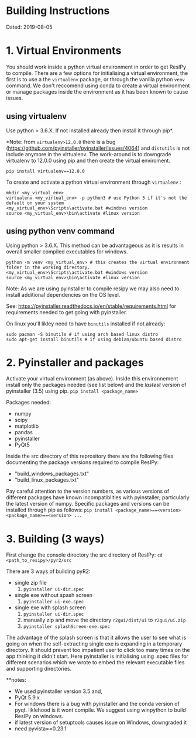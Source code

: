 # Building Instructions
Dated: 2019-08-05

# 1. Virtual Environments
You should work inside a python virtual environment in order to get ResIPy to compile.
There are a few options for initialising a virtual environment, the first is to 
use a the `virtualenv` package, or through the vanilla python `venv` command. 
We don't reccomend using conda to create a virtual environment or manage packages 
inside the environment as it has been known to cause issues.

## using virtualenv
Use python > 3.6.X. If not installed already then install it through pip*. 

*Note: from `virtualenv>12.0.0` there is a bug (https://github.com/pyinstaller/pyinstaller/issues/4064) and `distutils` is not include anymore
in the virtualenv. The work-around is to downgrade virtualenv to 12.0.0 using pip and then create the virtual enviroment.
```
pip install virtualenv==12.0.0
```
To create and activate a python virtual environment through `virtualenv` : 
``` shell
mkdir <my_virtual_env>
virtualenv <my_virtual_env> -p python3 # use Python 3 if it's not the default on your system
<my_virtual_env>\Scripts\activate.bat #windows version
source <my_virtual_env>\bin\activate #linux version
```
## using python venv command
Using python > 3.6.X. This method can be advantageous as it is results in overall 
smaller compiled executables for windows. 

``` shell
python -m venv <my_virtual_env> # this creates the virtual environment folder in the working directory. 
<my_virtual_env>\Scripts\activate.bat #windows version
source <my_virtual_env>\bin\activate #linux version
```
Note: As we are using pyinstaller to compile resipy we may also need to install additional dependencies on the OS level. 

See: https://pyinstaller.readthedocs.io/en/stable/requirements.html for requirements needed to get going with pyinstaller. 

On linux you'll likley need to have `binutils` installed if not already: 
```shell
sudo pacman -S binutils # if using arch based linux distro 
sudo apt-get install binutils # if using debian/ubuntu based distro 
```

# 2. Pyinstaller and packages
Activate your virtual environment (as above). Inside this environnement install only the packages needed (see list below) and the *lastest* version of pyinstaller (3.5) using pip. 
`pip install <package_name>`

Packages needed:
- numpy
- scipy
- matplotlib
- pandas
- pyinstaller
- PyQt5

Inside the src directory of this reprository there are the following files documenting the package versions required to compile ResIPy:
 - "build_windows_packages.txt" 
 - "build_linux_packages.txt" 

Pay careful attention to the version numbers, as various versions of different packages have known incompatiblities with pyinstaller; particularly the latest version of numpy.
Specific packages and versions can be installed through pip as follows: 
`pip install <package_name>==<version> <package_name>==<version> ...` 


# 3. Building (3 ways)
First change the console directory the src directory of ResIPy: `cd <path_to_resipy>/pyr2/src`

There are 3 ways of building pyR2:
- single zip file
    1. `pyinstaller ui-dir.spec`
- single exe without spash screen
    1. `pyinstaller ui-exe.spec`
- single exe with splash screen
    1. `pyinstaller ui-dir.spec`
    2. manually zip and move the directory `r2gui/dist/ui` to `r2gui/ui.zip`
    3. `pyinstaller splashScreen-exe.spec`


The advantage of the splash screen is that it allows the user to see what is going on when the self-extracting single exe is expanding in a temporary directory. It should prevent too impatient user to click too many times on the app thinking it didn't start.
Here pyinstaller is initialising using .spec files for different scenarios which we wrote to embed the relevant executable files and supporting directories.  

**notes: 
- We used pyinstaller version 3.5 and,
- PyQt 5.9.x
- For windows there is a bug with pyinstaller and the conda version of pyqt. liklehood is it wont compile. We suggest using winpython to build ResIPy on windows.
- if latest version of setuptools causes issue on Windows, downgraded it
- need pyvista==0.23.1




